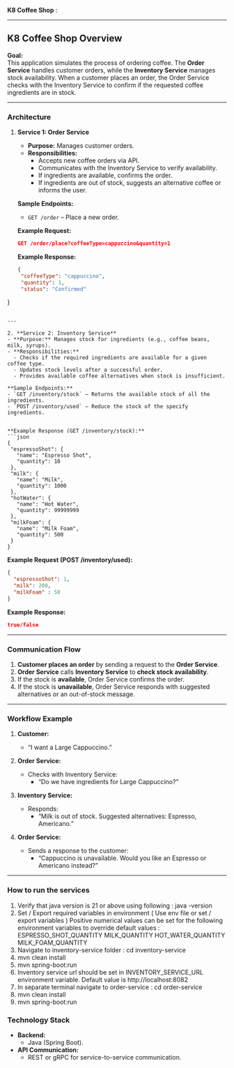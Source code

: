 **K8 Coffee Shop** :

---

## **K8 Coffee Shop Overview**  
**Goal:**  
This application simulates the process of ordering coffee. The **Order Service** handles customer orders, while the **Inventory Service** manages stock availability. When a customer places an order, the Order Service checks with the Inventory Service to confirm if the requested coffee ingredients are in stock.


---

### **Architecture**  
1. **Service 1: Order Service**  
   - **Purpose:** Manages customer orders.  
   - **Responsibilities:**
     - Accepts new coffee orders via API.  
     - Communicates with the Inventory Service to verify availability.
     - If ingredients are available, confirms the order.
     - If ingredients are out of stock, suggests an alternative coffee or informs the user.

   **Sample Endpoints:**
   - `GET /order` – Place a new order.
   

   **Example Request:**
   ```json
   GET /order/place?coffeeType=cappuccino&quantity=1
   ```

   **Example Response:**
   ```json
   {
    "coffeeType": "cappuccino",
    "quantity": 1,
    "status": "Confirmed"
  }
   ```

---

2. **Service 2: Inventory Service**  
   - **Purpose:** Manages stock for ingredients (e.g., coffee beans, milk, syrups).  
   - **Responsibilities:**
     - Checks if the required ingredients are available for a given coffee type.
     - Updates stock levels after a successful order.
     - Provides available coffee alternatives when stock is insufficient.

   **Sample Endpoints:**
   - `GET /inventory/stock` – Returns the available stock of all the ingredients.
   - `POST /inventory/used` – Reduce the stock of the specify ingredients.


   **Example Response (GET /inventory/stock):**
   ```json
   {
    "espressoShot": {
      "name": "Espresso Shot",
      "quantity": 10
    },
    "milk": {
      "name": "Milk",
      "quantity": 1000
    },
    "hotWater": {
      "name": "Hot Water",
      "quantity": 99999999
    },
    "milkFoam": {
      "name": "Milk Foam",
      "quantity": 500
    }
  }
   ```

   **Example Request (POST /inventory/used):**
   ```json
   {
     "espressoShot": 1,
     "milk": 200,
     "milkFoam" : 50
   }
   ```

   **Example Response:**
   ```json
   true/false
   ```

---

### **Communication Flow**  
1. **Customer places an order** by sending a request to the **Order Service**.
2. **Order Service** calls **Inventory Service** to **check stock availability**.
3. If the stock is **available**, Order Service confirms the order.
4. If the stock is **unavailable**, Order Service responds with suggested alternatives or an out-of-stock message.

---

### **Workflow Example**  
1. **Customer:**  
   - “I want a Large Cappuccino.”

2. **Order Service:**  
   - Checks with Inventory Service:  
     - “Do we have ingredients for Large Cappuccino?”

3. **Inventory Service:**  
   - Responds:  
     - “Milk is out of stock. Suggested alternatives: Espresso, Americano.”

4. **Order Service:**  
   - Sends a response to the customer:  
     - “Cappuccino is unavailable. Would you like an Espresso or Americano instead?”

---

### **How to run the services**  
1. Verify that java version is 21 or above using following : java -version
2. Set / Export required variables in environment ( Use env file or set / export variables )
Positive numerical values can be set for the following environment variables to override default values :
ESPRESSO_SHOT_QUANTITY
MILK_QUANTITY
HOT_WATER_QUANTITY
MILK_FOAM_QUANTITY
3. Navigate to inventory-service folder : cd inventory-service
4. mvn clean install
5. mvn spring-boot:run
6. Inventory service url should be set in INVENTORY_SERVICE_URL environment variable. Default value is http://localhost:8082
7. In separate terminal navigate to order-service : cd order-service
8. mvn clean install
9. mvn spring-boot:run

### **Technology Stack**
- **Backend:**  
  - Java (Spring Boot).
- **API Communication:**  
  - REST or gRPC for service-to-service communication.

